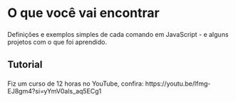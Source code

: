 <h1 align="left">O que você vai encontrar</h1>

###

<p align="left">Definições e exemplos simples de cada comando em JavaScript - e alguns projetos com o que foi aprendido.</p>

###

<h2 align="left">Tutorial</h2>

###

<p align="left">Fiz um curso de 12 horas no YouTube, confira: https://youtu.be/lfmg-EJ8gm4?si=yYmV0als_aq5ECg1</p>

###
